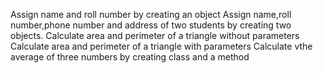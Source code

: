 Assign name and roll number by creating an object
Assign name,roll number,phone number and address of two students by creating two  objects.
Calculate area and perimeter of a triangle without parameters
Calculate area and perimeter of a triangle with parameters
Calculate vthe average of three numbers by creating class and a method
